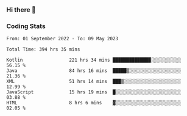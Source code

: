 ### Hi there 👋

<!--
**Girrafeec/girrafeec** is a ✨ _special_ ✨ repository because its `README.md` (this file) appears on your GitHub profile.

Here are some ideas to get you started:

- 🔭 I’m currently working on ...
- 🌱 I’m currently learning ...
- 👯 I’m looking to collaborate on ...
- 🤔 I’m looking for help with ...
- 💬 Ask me about ...
- 📫 How to reach me: ...
- 😄 Pronouns: ...
- ⚡ Fun fact: ...
-->

### Coding Stats
<!--START_SECTION:waka-->

```text
From: 01 September 2022 - To: 09 May 2023

Total Time: 394 hrs 35 mins

Kotlin                 221 hrs 34 mins ██████████████░░░░░░░░░░░   56.15 %
Java                   84 hrs 16 mins  █████▒░░░░░░░░░░░░░░░░░░░   21.36 %
XML                    51 hrs 14 mins  ███▒░░░░░░░░░░░░░░░░░░░░░   12.99 %
JavaScript             15 hrs 19 mins  █░░░░░░░░░░░░░░░░░░░░░░░░   03.88 %
HTML                   8 hrs 6 mins    ▓░░░░░░░░░░░░░░░░░░░░░░░░   02.05 %
```

<!--END_SECTION:waka-->
